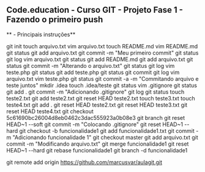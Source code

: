 ## Code.education - Curso GIT - Projeto Fase 1 - Fazendo o primeiro push

** - Principais instruções**

git init
touch arquivo.txt
vim arquivo.txt
touch README.md
vim README.md
git status
git add arquivo.txt
git commit -m "Meu primeiro commit"
git status
git log
vim arquivo.txt
git status
git add README.md
git add arquivo.txt
git status
git commit -m "Alterando o arquivo.txt"
git status
git log
vim teste.php
git status
git add teste.php
git status
git commit
git log
vim arquivo.txt
vim teste.php
git status
git commit -a -m "Commitando arquivo e teste juntos"
mkdir .idea
touch .idea/teste
git status
vim .gitignore
git status
git add .
git commit -m "Adicionando .gitignore"
git log
git status
touch teste2.txt
git add teste2.txt
git reset HEAD teste2.txt
touch teste3.txt
touch teste4.txt
git add .
git reset HEAD teste2.txt
git reset HEAD teste3.txt
git reset HEAD teste4.txt
git checkout 5c61690bc26004d8eb0462c3dac555923a0b08e3
git branch
git reset HEAD~1 --soft
git commit -m "Colocando .gitignore"
git reset HEAD~1 --hard
git checkout -b funcionalidade1
git add funcionalidade1.txt
git commit -m "Adicionando funcionalidade 1"
git checkout master
git add arquivo.txt
git commit -m "Modificando arquivo.txt"
git merge funcionalidade1
git reset HEAD~1 --hard
git rebase funcionalidade1
git branch -d funcionalidade1

git remote add origin https://github.com/marcusvar/aulagit.git

